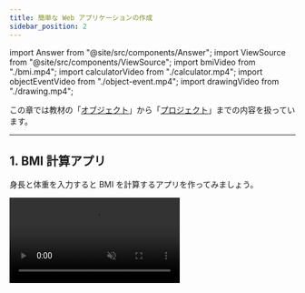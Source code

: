 ```yaml
---
title: 簡単な Web アプリケーションの作成
sidebar_position: 2
---
```


import Answer from "@site/src/components/Answer";
import ViewSource from "@site/src/components/ViewSource";
import bmiVideo from "./bmi.mp4";
import calculatorVideo from "./calculator.mp4";
import objectEventVideo from "./object-event.mp4";
import drawingVideo from "./drawing.mp4";

この章では教材の「[オブジェクト](../../1-trial-session/10-object/index.md)」から「[プロジェクト](../../1-trial-session/13-project/index.md)」までの内容を扱っています。

---

## 1. BMI 計算アプリ

身長と体重を入力すると BMI を計算するアプリを作ってみましょう。

<video src={bmiVideo} controls muted autoPlay loop />

### 解答例

<Answer>

```html title=index.html
<h1>BMI計算アプリ</h1>
<p><input id="height" /> cm</p>
<p><input id="weight" /> kg</p>
<button id="calc-button">BMIを計算する</button>
<p>BMIは……</p>
<p id="answer">？？</p>
<p>です！</p>
```

```javascript title=script.js
let height = document.getElementById("height");
let weight = document.getElementById("weight");

let calcButton = document.getElementById("calc-button");

let answer = document.getElementById("answer");

calcButton.onclick = () => {
  answer.textContent = weight.value / (height.value / 100) ** 2;
};
```

<ViewSource url={import.meta.url} path="_samples/bmi" />

</Answer>

---

## 2. 電卓アプリ

入力した 2 つの値の四則演算ができる、簡易的な計算アプリを作ってみましょう。

### ルール

- 2 つの数値と、演算子 `+`、`-`、`*`、`/` のうちいずれか 1 つを選択できます
- `計算` ボタンをクリックすると、計算結果が表示されます

<video src={calculatorVideo} controls muted autoPlay loop />

### STEP 1

まずは、数値の入力欄を作り、入力された値を取得してみましょう。

- 入力欄は `input` タグで作成できます。`type` 属性に `number` を指定することで、入力を数値のみに限定することができます。

  ```html title=index.html
  <input id="number1" type="number" />
  ```

- 入力された数値は、`document.getElementById` 関数が返すオブジェクトの `value` プロパティに格納されています。
- ただし、文字列として格納されているので、四則演算を行うには数値に変換する必要があります。文字列を数値に変換するには、`Number()` を使います。

  ```javascript
  let number = Number("1"); // 1
  ```

- 2 つの入力欄とボタンを配置し、ボタンを押すと入力された 2 つの数の和が表示されるようにしてみましょう。

  ```html title=index.html
  <input id="number1" type="number" />
  <input id="number2" type="number" />
  <button id="calculate-button" type="button">計算</button>
  <div id="result"></div>
  ```

  ```javascript title=script.js
  let calculateButton = document.getElementById("calculate-button");
  let number1 = document.getElementById("number1");
  let number2 = document.getElementById("number2");
  let result = document.getElementById("result");

  function calculate() {
    let inputNumber1 = Number(number1.value);
    let inputNumber2 = Number(number2.value);
    result.textContent = inputNumber1 + inputNumber2;
  }
  calculateButton.onclick = calculate;
  ```

### STEP 2

次に、演算子を選択できるプルダウンメニューを作りましょう。

- プルダウンメニューは、`select` タグと `option` タグを使って実現できます。1 つ 1 つの選択肢を `option` タグで作成し、全体を `select` タグで囲みます。

  ```html title=index.html
  <select id="fruit-select">
    <option value="strawberry">イチゴ</option>
    <option value="apple">リンゴ</option>
    <option value="banana">バナナ</option>
  </select>
  ```

- `select` 要素を `document.getElementById` 関数で取得します。返されたオブジェクトの `value` プロパティには、プルダウンメニューで選択されている選択肢の `value` 属性に指定されている文字列が格納されています。

  ```javascript title=script.js
  let fruitSelect = document.getElementById("fruit-select");

  // "strawberry", "apple", "banana" のいずれか
  document.write(fruitSelect.value);
  ```

- 演算子 `+`、`-`、`*`、`/` の中から 1 つ選択できるプルダウンメニューを作り、選ばれた演算子に応じた計算結果が表示されるようにしましょう。
- 余裕がある人は、0 で割ろうとした時に計算結果の代わりにエラーメッセージが表示されるようにしてみましょう。

### 解答例

<Answer>

```html title=index.html
<input id="number1" type="number" />
<select id="operator">
  <option value="+">+</option>
  <option value="-">-</option>
  <option value="*">*</option>
  <option value="/">/</option>
</select>
<input id="number2" type="number" />
<button id="calculate-button" type="button">計算</button>
<div id="result"></div>
```

```javascript title=script.js
let calculateButton = document.getElementById("calculate-button");
let number1 = document.getElementById("number1");
let number2 = document.getElementById("number2");
let operator = document.getElementById("operator");
let result = document.getElementById("result");

function calculate() {
  let inputNumber1 = Number(number1.value);
  let inputNumber2 = Number(number2.value);
  if (operator.value === "/" && inputNumber2 === 0) {
    result.textContent = "0で割ることはできません。";
    result.style.color = "red";
  } else {
    if (operator.value === "+")
      result.textContent = inputNumber1 + inputNumber2;
    if (operator.value === "-")
      result.textContent = inputNumber1 - inputNumber2;
    if (operator.value === "*")
      result.textContent = inputNumber1 * inputNumber2;
    if (operator.value === "/")
      result.textContent = inputNumber1 / inputNumber2;
    result.style.color = "black";
  }
}
calculateButton.onclick = calculate;
```

<ViewSource url={import.meta.url} path="_samples/calculator" />

</Answer>

---

## 3. 成績改竄

田中君の成績を格納したオブジェクトがあります。

```javascript
let tanaka = {
  name: "田中",
  scores: {
    math: 80,
    science: 90,
  },
};
```

しかしながら田中君は、親に数学、理科の成績を高く見せたいと考えました。
下を満たすプログラムを作成して下さい。

- HTML を読み込むと、`成績:数学...80点、理科...90点` と表示される
- ボタンを押すと、`成績:数学...100点、理科...100点` と表示される
- ただし、JavaScript は `tanaka` オブジェクトのみを参照する。新しい成績格納オブジェクトを作ってはならない。

すなわち、

```javascript
HTML要素.textContent =
  "成績:数学..." +
  tanaka.scores.math +
  "点、理科..." +
  tanaka.scores.science +
  "点";
```

というコードを含めることを条件とします。

<video src={objectEventVideo} controls muted autoPlay loop />

### 解答例

<Answer>

```html title=index.html
<div id="academic-performance">成績:数学...80点、理科...90点</div>
<button id="button" type="button">クリック</button>
```

```javascript title=script.js
let tanaka = {
  name: "田中",
  scores: {
    math: 80,
    science: 90,
  },
};

function falsifyTanakaData() {
  tanaka.scores.math = 100;
  tanaka.scores.science = 100;
  let academicPerformance = document.getElementById("academic-performance");
  academicPerformance.textContent =
    "成績:数学..." +
    tanaka.scores.math +
    "点、理科..." +
    tanaka.scores.science +
    "点";
}

let trickbutton = document.getElementById("button");
trickbutton.onclick = falsifyTanakaData;
```

<ViewSource url={import.meta.url} path="_samples/object-event" />

</Answer>

---

## 4. 正方形の描画

枠内でクリックしたら正方形を描画するツールを作成してみましょう。

<video src={drawingVideo} controls muted autoPlay loop />

### ヒント

`canvas` 要素を用いることによって、ブラウザ上に図形や絵を描画することができます。
`canvas` 要素を `getElementById` 関数で呼び出し、`getContext` 関数を用いることによって図形の描画を行うことができます。

```html
<canvas id="canvas">描画用キャンバス</canvas>
```

```javascript
let canvas = document.getElementById("canvas");
let ctx = canvas.getContext("2d");
ctx.fillStyle = "green";
ctx.fillRect(10, 10, 100, 100);
```

<ViewSource url={import.meta.url} path="_samples/drawing/canvas-demo" />

また、DOM の onclick プロパティに格納された関数は、引数として [`MouseEvent` オブジェクト](https://developer.mozilla.org/ja/docs/Web/API/MouseEvent) を受け取ります。また、 [`MouseEvent#target` プロパティ](https://developer.mozilla.org/ja/docs/Web/API/Event/target)にアクセスすることで、ユーザーがクリックしたオブジェクトの情報などを取得することができます。

```html
<button id="button">押してください</button>
<div id="tag-name-display"></div>
<div id="display-x"></div>
<div id="display-y"></div>
```

```javascript
let button = document.getElementById("button");
let tagNameDisplay = document.getElementById("tag-name-display");
let displayX = document.getElementById("display-x");
let displayY = document.getElementById("display-y");

function displayNameAndLocation(e) {
  // e は event の略
  tagNameDisplay.textContent = e.target.tagName;
  displayX.textContent = e.pageX;
  displayY.textContent = e.pageY;
}

button.onclick = displayNameAndLocation;
```

<ViewSource url={import.meta.url} path="_samples/drawing/event-demo" />

### 解答例

<Answer>

```html title=index.html
<canvas id="canvas" style="border: solid" width="360px" height="360px"
  >描画用キャンバス</canvas
>
<div>
  <button id="small-button">小</button>
</div>
<div>
  <button id="big-button">大</button>
</div>
```

```javascript title=script.js
let canvas = document.getElementById("canvas");
let smallButton = document.getElementById("small-button");
let bigButton = document.getElementById("big-button");

let context = canvas.getContext("2d");
let isBig = false;

canvas.onclick = drawRect;

function drawRect(e) {
  let top = canvas.getBoundingClientRect().top;
  let left = canvas.getBoundingClientRect().left;
  context.fillStyle = "green";
  if (isBig) {
    context.fillRect(e.pageX - left - 10, e.pageY - top - 10, 20, 20);
  } else {
    context.fillRect(e.pageX - left - 5, e.pageY - top - 5, 10, 10);
  }
}

function swapSize() {
  isBig = !isBig;
}

smallButton.onclick = swapSize;

bigButton.onclick = swapSize;
```

<ViewSource url={import.meta.url} path="_samples/drawing/answer" />

</Answer>
